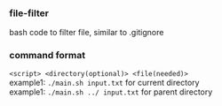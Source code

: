 ### file-filter
bash code to filter file, similar to .gitignore

### command format 
`<script> <directory(optional)> <file(needed)>` <br/>
example1: `./main.sh input.txt` for current directory <br/>
example1: `./main.sh ../ input.txt` for parent directory <br/>
